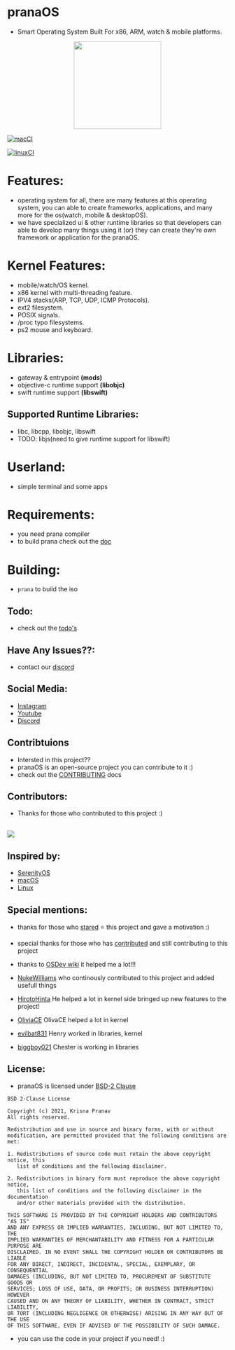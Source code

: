 # pranaOS
- Smart Operating System Built For x86, ARM, watch & mobile platforms.

<p align="center">
<img src="https://raw.githubusercontent.com/pranaOS/pranaOS/master/docs/eagle.jpeg" width="200" height="200">
</p>

[![macCI](https://github.com/pranaOS/pranaOS/actions/workflows/macos.yml/badge.svg?branch=master)](https://github.com/pranaOS/pranaOS/actions/workflows/macos.yml)

[![linuxCI](https://github.com/pranaOS/pranaOS/actions/workflows/linux.yml/badge.svg?branch=master)](https://github.com/pranaOS/pranaOS/actions/workflows/linux.yml)

# Features:
- operating system for all, there are many features at this operating system, you can able to create frameworks, applications, and many more for the os(watch, mobile & desktopOS).
- we have specialized ui & other runtime libraries so that developers can able to develop many things using it (or) they can create they're own framework or application for the pranaOS.

# Kernel Features:
- mobile/watch/OS kernel.
- x86 kernel with multi-threading feature.
- IPV4 stacks(ARP, TCP, UDP, ICMP Protocols).
- ext2 filesystem.
- POSIX signals.
- /proc typo filesystems.
- ps2 mouse and keyboard.

# Libraries:
- gateway & entrypoint **(mods)**
- objective-c runtime support **(libobjc)**
- swift runtime support **(libswift)**
## Supported Runtime Libraries:
- libc, libcpp, libobjc, libswift
- TODO: libjs(need to give runtime support for libswift)

# Userland:
- simple terminal and some apps

# Requirements:
- you need prana compiler 
- to build prana check out the [doc]()

# Building:
- ```prana``` to build the iso

## Todo:
- check out the [todo's](https://github.com/pranaOS/pranaOS/projects/6)

## Have Any Issues??:
- contact our [discord](https://discord.gg/XmpBTmy9Bz)

## Social Media:
- [Instagram](https://www.instagram.com/officialpranaos/)
- [Youtube](https://www.youtube.com/channel/UCHBR5EYG9MDJ-yws4zN6xXQ)
- [Discord](https://discord.gg/XmpBTmy9Bz)

## Contribtuions
- Intersted in this project??
- pranaOS is an open-source project you can contribute to it :)
- check out the [CONTRIBUTING](CONTRIBUTING.md) docs


## Contributors:
- Thanks for those who contributed to this project :)
<br>
 <a href="https://github.com/pranaOS/pranaOS/graphs/contributors">
   <img src="https://contributors-img.web.app/image?repo=pranaOS/pranaOS" />
</a>

## Inspired by:
- [SerenityOS](https://github.com/SerenityOS/Serenity)
- [macOS](https://github.com/apple/darwin-xnu)
- [Linux](https://github.com/torvalds/linux)

## Special mentions:
- thanks for those who [stared](https://github.com/pranaOS/pranaOS/stargazers) ⭐ this project and gave a motivation :)
- special thanks for those who has [contributed](https://github.com/pranaOS/pranaOS/graphs/contributors) and still contributing to this project
- thanks to [OSDev wiki](https://wiki.osdev.org/Main_Page) it helped me a lot!!!

- [NukeWilliams](https://github.com/NukeWilliams) who continously contributed to this project and added usefull things
- [HirotoHinta](https://github.com/HirotoHinta) He helped a lot in kernel side bringed up new features to the project!
- [OliviaCE](https://github.com/OliviaCE) OlivaCE helped a lot in kernel
- [evilbat831](https://github.com/evilbat831) Henry worked in libraries, kernel
- [biggboy021](https://github.com/biggboy021) Chester is working in libraries

## License:
- pranaOS is licensed under [BSD-2 Clause](https://github.com/pranaOS/pranaOS/blob/master/LICENSE)

```
BSD 2-Clause License

Copyright (c) 2021, Krisna Pranav
All rights reserved.

Redistribution and use in source and binary forms, with or without
modification, are permitted provided that the following conditions are met:

1. Redistributions of source code must retain the above copyright notice, this
   list of conditions and the following disclaimer.

2. Redistributions in binary form must reproduce the above copyright notice,
   this list of conditions and the following disclaimer in the documentation
   and/or other materials provided with the distribution.

THIS SOFTWARE IS PROVIDED BY THE COPYRIGHT HOLDERS AND CONTRIBUTORS "AS IS"
AND ANY EXPRESS OR IMPLIED WARRANTIES, INCLUDING, BUT NOT LIMITED TO, THE
IMPLIED WARRANTIES OF MERCHANTABILITY AND FITNESS FOR A PARTICULAR PURPOSE ARE
DISCLAIMED. IN NO EVENT SHALL THE COPYRIGHT HOLDER OR CONTRIBUTORS BE LIABLE
FOR ANY DIRECT, INDIRECT, INCIDENTAL, SPECIAL, EXEMPLARY, OR CONSEQUENTIAL
DAMAGES (INCLUDING, BUT NOT LIMITED TO, PROCUREMENT OF SUBSTITUTE GOODS OR
SERVICES; LOSS OF USE, DATA, OR PROFITS; OR BUSINESS INTERRUPTION) HOWEVER
CAUSED AND ON ANY THEORY OF LIABILITY, WHETHER IN CONTRACT, STRICT LIABILITY,
OR TORT (INCLUDING NEGLIGENCE OR OTHERWISE) ARISING IN ANY WAY OUT OF THE USE
OF THIS SOFTWARE, EVEN IF ADVISED OF THE POSSIBILITY OF SUCH DAMAGE.

```

- you can use the code in your project if you need! :)
